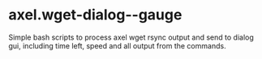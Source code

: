 # axel.wget-dialog--gauge
Simple bash scripts to process axel wget rsync output and send to dialog gui, including time left, speed and all output from the commands. 
